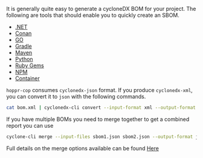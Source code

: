 It is generally quite easy to generate a cycloneDX BOM for your project. The following are tools that should enable you to quickly create an SBOM. 

- [.NET](https://www.nuget.org/packages/CycloneDX/)
- [Conan](https://github.com/CycloneDX/cyclonedx-conan)
- [GO](https://github.com/ozonru/cyclonedx-go)
- [Gradle](https://plugins.gradle.org/plugin/org.cyclonedx.bom)
- [Maven](https://github.com/CycloneDX/cyclonedx-maven-plugin)
- [Python](https://pypi.org/project/cyclonedx-bom/)
- [Ruby Gems](https://rubygems.org/gems/cyclonedx-ruby)
- [NPM](https://www.npmjs.com/package/@cyclonedx/bom)
- [Container](https://github.com/anchore/syft)

`hoppr-cop` consumes `cyclonedx-json` format. If you produce `cyclonedx-xml`, you can convert it to `json` 
with the following commands.

```bash
cat bom.xml | cyclonedx-cli convert --input-format xml --output-format json > bom.json
```

If you have multiple BOMs you need to merge together to get a combined report you can use

```bash
cyclone-cli merge --input-files sbom1.json sbom2.json --output-format json > all_bom.json
```

Full details on the merge options available can be found [Here](https://github.com/CycloneDX/cyclonedx-cli)
